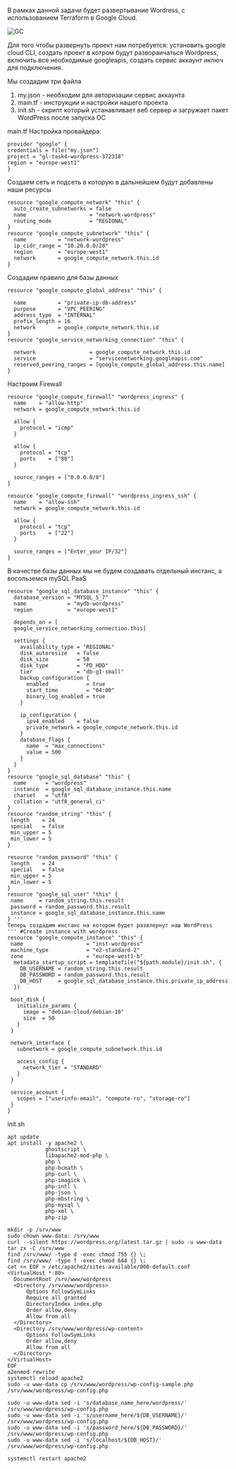 В рамках данной задачи будет развертывание Wordress, с использованием Terraform в Google Cloud.


![GC](https://user-images.githubusercontent.com/85619391/209127572-6b34c0fc-38ac-4273-8a9b-ef7088987276.png)

Для того чтобы развернуть проект нам потребуется:
установить google cloud CLI, создать проект в котром будут развораичаться Wordpress, включить все необходимые googleapis, создать сервис аккаунт иключ для подключения.

Мы создадим три файла
1. my.json - необходим для авторизации сервис аккаунта
2. main.tf - инструкции и настройки нашего проекта
3. init.sh - скрипт который устанавливает веб сервер и загружает пакет WordPress после запуска ОС

main.tf
Настройка провайдера:

```
provider "google" {
credentials = file("my.json") 
project = "gl-task4-wordpress-372318"
region = "europe-west1"
} 
```

Создаем сеть и подсеть в которую в дальнейшем будут добавлены наши ресурсы

```
resource "google_compute_network" "this" {
  auto_create_subnetworks = false
  name                    = "network-wordpress"
  routing_mode            = "REGIONAL"
}
resource "google_compute_subnetwork" "this" {
  name          = "network-wordpress"
  ip_cidr_range = "10.20.0.0/28"
  region        = "europe-west1"
  network       = google_compute_network.this.id
} 
```

Создадим правило для базы данных

```
resource "google_compute_global_address" "this" {

  name          = "private-ip-db-address"
  purpose       = "VPC_PEERING"
  address_type  = "INTERNAL"
  prefix_length = 16
  network       = google_compute_network.this.id
}
resource "google_service_networking_connection" "this" {

  network                 = google_compute_network.this.id
  service                 = "servicenetworking.googleapis.com"
  reserved_peering_ranges = [google_compute_global_address.this.name]
} 
```

Настроим Firewall

```
resource "google_compute_firewall" "wordpress_ingress" {
  name    = "allow-http"
  network = google_compute_network.this.id

  allow {
    protocol = "icmp"
  }

  allow {
    protocol = "tcp"
    ports    = ["80"]
  }

  source_ranges = ["0.0.0.0/0"]
}

resource "google_compute_firewall" "wordpress_ingress_ssh" {
  name    = "allow-ssh"
  network = google_compute_network.this.id

  allow {
    protocol = "tcp"
    ports    = ["22"]
  }

  source_ranges = ["Enter_your IP/32"]
} 
```

В качестве базы данных мы не будем создавать отдельный инстанс, а восольземся mySQL PaaS

```
resource "google_sql_database_instance" "this" {
  database_version = "MYSQL_5_7"
  name             = "mydb-wordpress"
  region           = "europe-west1"

  depends_on = [
  google_service_networking_connection.this]

  settings {
    availability_type = "REGIONAL"
    disk_autoresize   = false
    disk_size         = 50
    disk_type         = "PD_HDD"
    tier              = "db-g1-small"
    backup_configuration {
      enabled            = true
      start_time         = "04:00"
      binary_log_enabled = true
    }

    ip_configuration {
      ipv4_enabled    = false
      private_network = google_compute_network.this.id
    }
    database_flags {
      name  = "max_connections"
      value = 500
    }
  }
}
resource "google_sql_database" "this" {
  name      = "wordpress"
  instance  = google_sql_database_instance.this.name
  charset   = "utf8"
  collation = "utf8_general_ci"
}
resource "random_string" "this" {
 length    = 24
 special   = false
 min_upper = 5
 min_lower = 5
}

resource "random_password" "this" {
 length    = 24
 special   = false
 min_upper = 5
 min_lower = 5
}
resource "google_sql_user" "this" {
 name     = random_string.this.result
 password = random_password.this.result
 instance = google_sql_database_instance.this.name
} '''
Теперь создадим инстанс на котором будет развлернут наш WordPress
''' #Create instance with wordpress
resource "google_compute_instance" "this" {
 name                    = "inst-wordpress"
 machine_type            = "e2-standard-2"
 zone                    = "europe-west1-b"
  metadata_startup_script = templatefile("${path.module}/init.sh", {
    DB_USERNAME = random_string.this.result
    DB_PASSWORD = random_password.this.result
    DB_HOST     = google_sql_database_instance.this.private_ip_address
  })

 boot_disk {
   initialize_params {
     image = "debian-cloud/debian-10"
     size  = 50
   }
 }

 network_interface {
   subnetwork = google_compute_subnetwork.this.id

   access_config {
     network_tier = "STANDARD"
   }
 }

 service_account {
   scopes = ["userinfo-email", "compute-ro", "storage-ro"]
 }
} 
```

init.sh

```
apt update
apt install -y apache2 \
            ghostscript \
            libapache2-mod-php \
            php \
            php-bcmath \
            php-curl \
            php-imagick \
            php-intl \
            php-json \
            php-mbstring \
            php-mysql \
            php-xml \
            php-zip

mkdir -p /srv/www
sudo chown www-data: /srv/www
curl --silent https://wordpress.org/latest.tar.gz | sudo -u www-data tar zx -C /srv/www
find /srv/www/ -type d -exec chmod 755 {} \;
find /srv/www/ -type f -exec chmod 644 {} \;
cat << EOF > /etc/apache2/sites-available/000-default.conf
<VirtualHost *:80>
  DocumentRoot /srv/www/wordpress
  <Directory /srv/www/wordpress>
      Options FollowSymLinks
      Require all granted
      DirectoryIndex index.php
      Order allow,deny
      Allow from all
  </Directory>
  <Directory /srv/www/wordpress/wp-content>
      Options FollowSymLinks
      Order allow,deny
      Allow from all
  </Directory>
</VirtualHost>
EOF
a2enmod rewrite
systemctl reload apache2
sudo -u www-data cp /srv/www/wordpress/wp-config-sample.php /srv/www/wordpress/wp-config.php

sudo -u www-data sed -i 's/database_name_here/wordpress/' /srv/www/wordpress/wp-config.php
sudo -u www-data sed -i 's/username_here/${DB_USERNAME}/' /srv/www/wordpress/wp-config.php
sudo -u www-data sed -i 's/password_here/${DB_PASSWORD}/' /srv/www/wordpress/wp-config.php
sudo -u www-data sed -i 's/localhost/${DB_HOST}/' /srv/www/wordpress/wp-config.php

systemctl restart apache2 
```


